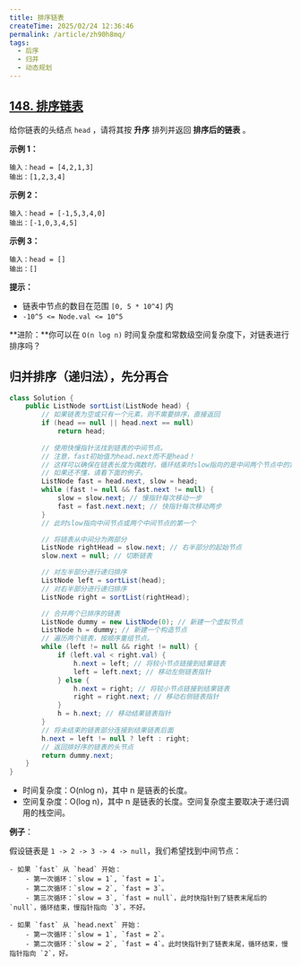 ```yaml
---
title: 排序链表
createTime: 2025/02/24 12:36:46
permalink: /article/zh90h8mq/
tags:
  - 后序
  - 归并
  - 动态规划
---
```

## [148. 排序链表](https://leetcode.cn/problems/sort-list/)

给你链表的头结点 `head` ，请将其按 **升序** 排列并返回 **排序后的链表** 。

**示例 1：**

```
输入：head = [4,2,1,3]
输出：[1,2,3,4]
```

**示例 2：**

```
输入：head = [-1,5,3,4,0]
输出：[-1,0,3,4,5]
```

**示例 3：**

```
输入：head = []
输出：[]
```

**提示：**

- 链表中节点的数目在范围 `[0, 5 * 10^4]` 内
- `-10^5 <= Node.val <= 10^5`

**进阶：**你可以在 `O(n log n)` 时间复杂度和常数级空间复杂度下，对链表进行排序吗？

## 归并排序（递归法），先分再合

```java
class Solution {
    public ListNode sortList(ListNode head) {
        // 如果链表为空或只有一个元素，则不需要排序，直接返回
        if (head == null || head.next == null)
            return head;
        
        // 使用快慢指针法找到链表的中间节点。
        // 注意，fast初始值为head.next而不是head！
        // 这样可以确保在链表长度为偶数时，循环结束时slow指向的是中间两个节点中的第一个。
        // 如果还不懂，请看下面的例子。
        ListNode fast = head.next, slow = head;
        while (fast != null && fast.next != null) {
            slow = slow.next; // 慢指针每次移动一步
            fast = fast.next.next; // 快指针每次移动两步
        }
        // 此时slow指向中间节点或两个中间节点的第一个

        // 将链表从中间分为两部分
        ListNode rightHead = slow.next; // 右半部分的起始节点
        slow.next = null; // 切断链表

        // 对左半部分进行递归排序
        ListNode left = sortList(head);
        // 对右半部分进行递归排序
        ListNode right = sortList(rightHead);

        // 合并两个已排序的链表
        ListNode dummy = new ListNode(0); // 新建一个虚拟节点
        ListNode h = dummy; // 新建一个构造节点
        // 遍历两个链表，按顺序重组节点。
        while (left != null && right != null) {
            if (left.val < right.val) {
                h.next = left; // 将较小节点链接到结果链表
                left = left.next; // 移动左侧链表指针
            } else {
                h.next = right; // 将较小节点链接到结果链表
                right = right.next; // 移动右侧链表指针
            }
            h = h.next; // 移动结果链表指针
        }
        // 将未结束的链表部分连接到结果链表后面
        h.next = left != null ? left : right;
        // 返回排好序的链表的头节点
        return dummy.next;
    }
}
```

- 时间复杂度：O(nlog n)，其中 n 是链表的长度。
- 空间复杂度：O(log n)，其中 n 是链表的长度。空间复杂度主要取决于递归调用的栈空间。

**例子**：

   假设链表是 `1 -> 2 -> 3 -> 4 -> null`，我们希望找到中间节点：

    - 如果 `fast` 从 `head` 开始：
        - 第一次循环：`slow = 1`, `fast = 1`。
        - 第二次循环：`slow = 2`, `fast = 3`。
        - 第三次循环：`slow = 3`, `fast = null`，此时快指针到了链表末尾后的 `null`，循环结束，慢指针指向 `3`，不好。

    - 如果 `fast` 从 `head.next` 开始：
        - 第一次循环：`slow = 1`, `fast = 2`。
        - 第二次循环：`slow = 2`, `fast = 4`。此时快指针到了链表末尾，循环结束，慢指针指向 `2`，好。
